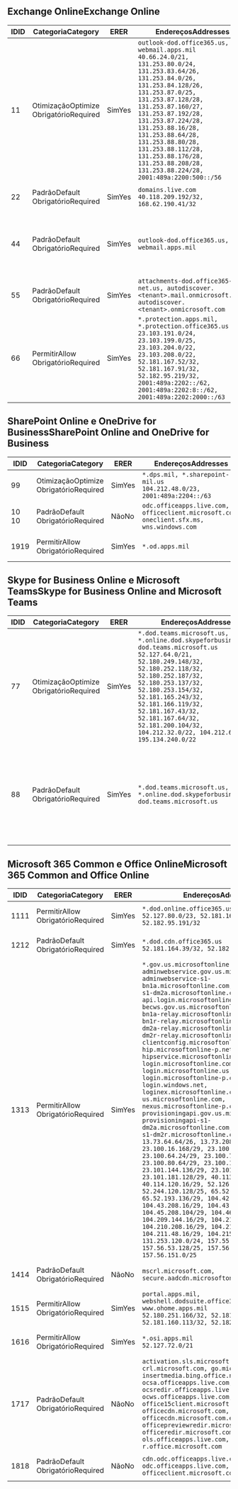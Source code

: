 <!--THIS FILE IS AUTOMATICALLY GENERATED. MANUAL CHANGES WILL BE OVERWRITTEN.-->
<!--Please contact the Office 365 Endpoints team with any questions.-->
<!--USGovDoD endpoints version 2019011100-->
<!--File generated 2019-01-11 11:00:03.3670-->

## <a name="exchange-online"></a><span data-ttu-id="9ca14-101">Exchange Online</span><span class="sxs-lookup"><span data-stu-id="9ca14-101">Exchange Online</span></span>

<span data-ttu-id="9ca14-102">ID</span><span class="sxs-lookup"><span data-stu-id="9ca14-102">ID</span></span> | <span data-ttu-id="9ca14-103">Categoria</span><span class="sxs-lookup"><span data-stu-id="9ca14-103">Category</span></span> | <span data-ttu-id="9ca14-104">ER</span><span class="sxs-lookup"><span data-stu-id="9ca14-104">ER</span></span> | <span data-ttu-id="9ca14-105">Endereços</span><span class="sxs-lookup"><span data-stu-id="9ca14-105">Addresses</span></span> | <span data-ttu-id="9ca14-106">Portas</span><span class="sxs-lookup"><span data-stu-id="9ca14-106">Ports</span></span>
-- | -------------------- | --- | ---------------------------------------------------------------------------------------------------------------------------------------------------------------------------------------------------------------------------------------------------------------------------------------------------------------------------------------------------------------------------------------------- | -------------------------------
<span data-ttu-id="9ca14-107">1</span><span class="sxs-lookup"><span data-stu-id="9ca14-107">1</span></span> | <span data-ttu-id="9ca14-108">Otimização</span><span class="sxs-lookup"><span data-stu-id="9ca14-108">Optimize</span></span><BR><span data-ttu-id="9ca14-109">Obrigatório</span><span class="sxs-lookup"><span data-stu-id="9ca14-109">Required</span></span> | <span data-ttu-id="9ca14-110">Sim</span><span class="sxs-lookup"><span data-stu-id="9ca14-110">Yes</span></span> | `outlook-dod.office365.us, webmail.apps.mil`<BR>`40.66.24.0/21, 131.253.80.0/24, 131.253.83.64/26, 131.253.84.0/26, 131.253.84.128/26, 131.253.87.0/25, 131.253.87.128/28, 131.253.87.160/27, 131.253.87.192/28, 131.253.87.224/28, 131.253.88.16/28, 131.253.88.64/28, 131.253.88.80/28, 131.253.88.112/28, 131.253.88.176/28, 131.253.88.208/28, 131.253.88.224/28, 2001:489a:2200:500::/56` | <span data-ttu-id="9ca14-111">**TCP:** 443, 80</span><span class="sxs-lookup"><span data-stu-id="9ca14-111">**TCP:** 443, 80</span></span>
<span data-ttu-id="9ca14-112">2</span><span class="sxs-lookup"><span data-stu-id="9ca14-112">2</span></span> | <span data-ttu-id="9ca14-113">Padrão</span><span class="sxs-lookup"><span data-stu-id="9ca14-113">Default</span></span><BR><span data-ttu-id="9ca14-114">Obrigatório</span><span class="sxs-lookup"><span data-stu-id="9ca14-114">Required</span></span> | <span data-ttu-id="9ca14-115">Sim</span><span class="sxs-lookup"><span data-stu-id="9ca14-115">Yes</span></span> | `domains.live.com`<BR>`40.118.209.192/32, 168.62.190.41/32` | <span data-ttu-id="9ca14-116">**TCP:** 443, 80</span><span class="sxs-lookup"><span data-stu-id="9ca14-116">**TCP:** 443, 80</span></span>
<span data-ttu-id="9ca14-117">4</span><span class="sxs-lookup"><span data-stu-id="9ca14-117">4</span></span> | <span data-ttu-id="9ca14-118">Padrão</span><span class="sxs-lookup"><span data-stu-id="9ca14-118">Default</span></span><BR><span data-ttu-id="9ca14-119">Obrigatório</span><span class="sxs-lookup"><span data-stu-id="9ca14-119">Required</span></span> | <span data-ttu-id="9ca14-120">Sim</span><span class="sxs-lookup"><span data-stu-id="9ca14-120">Yes</span></span> | `outlook-dod.office365.us, webmail.apps.mil` | <span data-ttu-id="9ca14-121">**TCP:** 143, 25, 587, 993, 995</span><span class="sxs-lookup"><span data-stu-id="9ca14-121">**TCP:** 143, 25, 587, 993, 995</span></span>
<span data-ttu-id="9ca14-122">5</span><span class="sxs-lookup"><span data-stu-id="9ca14-122">5</span></span> | <span data-ttu-id="9ca14-123">Padrão</span><span class="sxs-lookup"><span data-stu-id="9ca14-123">Default</span></span><BR><span data-ttu-id="9ca14-124">Obrigatório</span><span class="sxs-lookup"><span data-stu-id="9ca14-124">Required</span></span> | <span data-ttu-id="9ca14-125">Sim</span><span class="sxs-lookup"><span data-stu-id="9ca14-125">Yes</span></span> | `attachments-dod.office365-net.us, autodiscover.<tenant>.mail.onmicrosoft.com, autodiscover.<tenant>.onmicrosoft.com` | <span data-ttu-id="9ca14-126">**TCP:** 443, 80</span><span class="sxs-lookup"><span data-stu-id="9ca14-126">**TCP:** 443, 80</span></span>
<span data-ttu-id="9ca14-127">6</span><span class="sxs-lookup"><span data-stu-id="9ca14-127">6</span></span> | <span data-ttu-id="9ca14-128">Permitir</span><span class="sxs-lookup"><span data-stu-id="9ca14-128">Allow</span></span><BR><span data-ttu-id="9ca14-129">Obrigatório</span><span class="sxs-lookup"><span data-stu-id="9ca14-129">Required</span></span> | <span data-ttu-id="9ca14-130">Sim</span><span class="sxs-lookup"><span data-stu-id="9ca14-130">Yes</span></span> | `*.protection.apps.mil, *.protection.office365.us`<BR>`23.103.191.0/24, 23.103.199.0/25, 23.103.204.0/22, 23.103.208.0/22, 52.181.167.52/32, 52.181.167.91/32, 52.182.95.219/32, 2001:489a:2202::/62, 2001:489a:2202:8::/62, 2001:489a:2202:2000::/63` | <span data-ttu-id="9ca14-131">**TCP:** 25, 443</span><span class="sxs-lookup"><span data-stu-id="9ca14-131">**TCP:** 25, 443</span></span>

## <a name="sharepoint-online-and-onedrive-for-business"></a><span data-ttu-id="9ca14-132">SharePoint Online e OneDrive for Business</span><span class="sxs-lookup"><span data-stu-id="9ca14-132">SharePoint Online and OneDrive for Business</span></span>

<span data-ttu-id="9ca14-133">ID</span><span class="sxs-lookup"><span data-stu-id="9ca14-133">ID</span></span> | <span data-ttu-id="9ca14-134">Categoria</span><span class="sxs-lookup"><span data-stu-id="9ca14-134">Category</span></span> | <span data-ttu-id="9ca14-135">ER</span><span class="sxs-lookup"><span data-stu-id="9ca14-135">ER</span></span> | <span data-ttu-id="9ca14-136">Endereços</span><span class="sxs-lookup"><span data-stu-id="9ca14-136">Addresses</span></span> | <span data-ttu-id="9ca14-137">Portas</span><span class="sxs-lookup"><span data-stu-id="9ca14-137">Ports</span></span>
-- | -------------------- | --- | ---------------------------------------------------------------------------------------- | ----------------
<span data-ttu-id="9ca14-138">9</span><span class="sxs-lookup"><span data-stu-id="9ca14-138">9</span></span> | <span data-ttu-id="9ca14-139">Otimização</span><span class="sxs-lookup"><span data-stu-id="9ca14-139">Optimize</span></span><BR><span data-ttu-id="9ca14-140">Obrigatório</span><span class="sxs-lookup"><span data-stu-id="9ca14-140">Required</span></span> | <span data-ttu-id="9ca14-141">Sim</span><span class="sxs-lookup"><span data-stu-id="9ca14-141">Yes</span></span> | `*.dps.mil, *.sharepoint-mil.us`<BR>`104.212.48.0/23, 2001:489a:2204::/63` | <span data-ttu-id="9ca14-142">**TCP:** 443, 80</span><span class="sxs-lookup"><span data-stu-id="9ca14-142">**TCP:** 443, 80</span></span>
<span data-ttu-id="9ca14-143">10 </span><span class="sxs-lookup"><span data-stu-id="9ca14-143">10</span></span> | <span data-ttu-id="9ca14-144">Padrão</span><span class="sxs-lookup"><span data-stu-id="9ca14-144">Default</span></span><BR><span data-ttu-id="9ca14-145">Obrigatório</span><span class="sxs-lookup"><span data-stu-id="9ca14-145">Required</span></span> | <span data-ttu-id="9ca14-146">Não</span><span class="sxs-lookup"><span data-stu-id="9ca14-146">No</span></span> | `odc.officeapps.live.com, officeclient.microsoft.com, oneclient.sfx.ms, wns.windows.com` | <span data-ttu-id="9ca14-147">**TCP:** 443, 80</span><span class="sxs-lookup"><span data-stu-id="9ca14-147">**TCP:** 443, 80</span></span>
<span data-ttu-id="9ca14-148">19</span><span class="sxs-lookup"><span data-stu-id="9ca14-148">19</span></span> | <span data-ttu-id="9ca14-149">Permitir</span><span class="sxs-lookup"><span data-stu-id="9ca14-149">Allow</span></span><BR><span data-ttu-id="9ca14-150">Obrigatório</span><span class="sxs-lookup"><span data-stu-id="9ca14-150">Required</span></span> | <span data-ttu-id="9ca14-151">Sim</span><span class="sxs-lookup"><span data-stu-id="9ca14-151">Yes</span></span> | `*.od.apps.mil` | <span data-ttu-id="9ca14-152">**TCP:** 443, 80</span><span class="sxs-lookup"><span data-stu-id="9ca14-152">**TCP:** 443, 80</span></span>

## <a name="skype-for-business-online-and-microsoft-teams"></a><span data-ttu-id="9ca14-153">Skype for Business Online e Microsoft Teams</span><span class="sxs-lookup"><span data-stu-id="9ca14-153">Skype for Business Online and Microsoft Teams</span></span>

<span data-ttu-id="9ca14-154">ID</span><span class="sxs-lookup"><span data-stu-id="9ca14-154">ID</span></span> | <span data-ttu-id="9ca14-155">Categoria</span><span class="sxs-lookup"><span data-stu-id="9ca14-155">Category</span></span> | <span data-ttu-id="9ca14-156">ER</span><span class="sxs-lookup"><span data-stu-id="9ca14-156">ER</span></span> | <span data-ttu-id="9ca14-157">Endereços</span><span class="sxs-lookup"><span data-stu-id="9ca14-157">Addresses</span></span> | <span data-ttu-id="9ca14-158">Portas</span><span class="sxs-lookup"><span data-stu-id="9ca14-158">Ports</span></span>
-- | -------------------- | --- | -------------------------------------------------------------------------------------------------------------------------------------------------------------------------------------------------------------------------------------------------------------------------------------------------------------------------------------------------------- | --------------------------------------------------
<span data-ttu-id="9ca14-159">7</span><span class="sxs-lookup"><span data-stu-id="9ca14-159">7</span></span> | <span data-ttu-id="9ca14-160">Otimização</span><span class="sxs-lookup"><span data-stu-id="9ca14-160">Optimize</span></span><BR><span data-ttu-id="9ca14-161">Obrigatório</span><span class="sxs-lookup"><span data-stu-id="9ca14-161">Required</span></span> | <span data-ttu-id="9ca14-162">Sim</span><span class="sxs-lookup"><span data-stu-id="9ca14-162">Yes</span></span> | `*.dod.teams.microsoft.us, *.online.dod.skypeforbusiness.us, dod.teams.microsoft.us`<BR>`52.127.64.0/21, 52.180.249.148/32, 52.180.252.118/32, 52.180.252.187/32, 52.180.253.137/32, 52.180.253.154/32, 52.181.165.243/32, 52.181.166.119/32, 52.181.167.43/32, 52.181.167.64/32, 52.181.200.104/32, 104.212.32.0/22, 104.212.60.0/23, 195.134.240.0/22` | <span data-ttu-id="9ca14-163">**TCP:** 443</span><span class="sxs-lookup"><span data-stu-id="9ca14-163">**TCP:** 443</span></span><BR><span data-ttu-id="9ca14-164">**UDP:** 3478, 3479, 3480, 3481</span><span class="sxs-lookup"><span data-stu-id="9ca14-164">**UDP:** 3478, 3479, 3480, 3481</span></span>
<span data-ttu-id="9ca14-165">8</span><span class="sxs-lookup"><span data-stu-id="9ca14-165">8</span></span> | <span data-ttu-id="9ca14-166">Padrão</span><span class="sxs-lookup"><span data-stu-id="9ca14-166">Default</span></span><BR><span data-ttu-id="9ca14-167">Obrigatório</span><span class="sxs-lookup"><span data-stu-id="9ca14-167">Required</span></span> | <span data-ttu-id="9ca14-168">Sim</span><span class="sxs-lookup"><span data-stu-id="9ca14-168">Yes</span></span> | `*.dod.teams.microsoft.us, *.online.dod.skypeforbusiness.us, dod.teams.microsoft.us` | <span data-ttu-id="9ca14-169">**TCP:** 5061, 50000-59999</span><span class="sxs-lookup"><span data-stu-id="9ca14-169">**TCP:** 5061, 50000-59999</span></span><BR><span data-ttu-id="9ca14-170">**UDP:** 50000-59999</span><span class="sxs-lookup"><span data-stu-id="9ca14-170">**UDP:** 50000-59999</span></span>

## <a name="microsoft-365-common-and-office-online"></a><span data-ttu-id="9ca14-171">Microsoft 365 Common e Office Online</span><span class="sxs-lookup"><span data-stu-id="9ca14-171">Microsoft 365 Common and Office Online</span></span>

<span data-ttu-id="9ca14-172">ID</span><span class="sxs-lookup"><span data-stu-id="9ca14-172">ID</span></span> | <span data-ttu-id="9ca14-173">Categoria</span><span class="sxs-lookup"><span data-stu-id="9ca14-173">Category</span></span> | <span data-ttu-id="9ca14-174">ER</span><span class="sxs-lookup"><span data-stu-id="9ca14-174">ER</span></span> | <span data-ttu-id="9ca14-175">Endereços</span><span class="sxs-lookup"><span data-stu-id="9ca14-175">Addresses</span></span> | <span data-ttu-id="9ca14-176">Portas</span><span class="sxs-lookup"><span data-stu-id="9ca14-176">Ports</span></span>
-- | ------------------- | --- | ------------------------------------------------------------------------------------------------------------------------------------------------------------------------------------------------------------------------------------------------------------------------------------------------------------------------------------------------------------------------------------------------------------------------------------------------------------------------------------------------------------------------------------------------------------------------------------------------------------------------------------------------------------------------------------------------------------------------------------------------------------------------------------------------------------------------------------------------------------------------------------------------------------------------------------------------------------------------------------------------------------------------------------------------------------------------------------------------------------------------------------------------------------------------------------------------------------------------------------------------------------------------------------------------------------------------------------------------------------------------------------------------------------------------------------------------- | ----------------
<span data-ttu-id="9ca14-177">11</span><span class="sxs-lookup"><span data-stu-id="9ca14-177">11</span></span> | <span data-ttu-id="9ca14-178">Permitir</span><span class="sxs-lookup"><span data-stu-id="9ca14-178">Allow</span></span><BR><span data-ttu-id="9ca14-179">Obrigatório</span><span class="sxs-lookup"><span data-stu-id="9ca14-179">Required</span></span> | <span data-ttu-id="9ca14-180">Sim</span><span class="sxs-lookup"><span data-stu-id="9ca14-180">Yes</span></span> | `*.dod.online.office365.us`<BR>`52.127.80.0/23, 52.181.164.39/32, 52.182.95.191/32` | <span data-ttu-id="9ca14-181">**TCP:** 443</span><span class="sxs-lookup"><span data-stu-id="9ca14-181">**TCP:** 443</span></span>
<span data-ttu-id="9ca14-182">12</span><span class="sxs-lookup"><span data-stu-id="9ca14-182">12</span></span> | <span data-ttu-id="9ca14-183">Padrão</span><span class="sxs-lookup"><span data-stu-id="9ca14-183">Default</span></span><BR><span data-ttu-id="9ca14-184">Obrigatório</span><span class="sxs-lookup"><span data-stu-id="9ca14-184">Required</span></span> | <span data-ttu-id="9ca14-185">Sim</span><span class="sxs-lookup"><span data-stu-id="9ca14-185">Yes</span></span> | `*.dod.cdn.office365.us`<BR>`52.181.164.39/32, 52.182.95.191/32` | <span data-ttu-id="9ca14-186">**TCP:** 443</span><span class="sxs-lookup"><span data-stu-id="9ca14-186">**TCP:** 443</span></span>
<span data-ttu-id="9ca14-187">13</span><span class="sxs-lookup"><span data-stu-id="9ca14-187">13</span></span> | <span data-ttu-id="9ca14-188">Permitir</span><span class="sxs-lookup"><span data-stu-id="9ca14-188">Allow</span></span><BR><span data-ttu-id="9ca14-189">Obrigatório</span><span class="sxs-lookup"><span data-stu-id="9ca14-189">Required</span></span> | <span data-ttu-id="9ca14-190">Sim</span><span class="sxs-lookup"><span data-stu-id="9ca14-190">Yes</span></span> | `*.gov.us.microsoftonline.com, adminwebservice.gov.us.microsoftonline.com, adminwebservice-s1-bn1a.microsoftonline.com, adminwebservice-s1-dm2a.microsoftonline.com, api.login.microsoftonline.com, becws.gov.us.microsoftonline.com, bws-s1-bn1a-relay.microsoftonline.com, bws-s1-bn1r-relay.microsoftonline.com, bws-s1-dm2a-relay.microsoftonline.com, bws-s1-dm2r-relay.microsoftonline.com, clientconfig.microsoftonline-p.net, hip.microsoftonline-p.net, hipservice.microsoftonline.com, login.microsoftonline.com, login.microsoftonline.us, login.microsoftonline-p.com, login.windows.net, loginex.microsoftonline.com, login-us.microsoftonline.com, nexus.microsoftonline-p.com, provisioningapi.gov.us.microsoftonline.com, provisioningapi-s1-dm2a.microsoftonline.com, provisioningapi-s1-dm2r.microsoftonline.com`<BR>`13.73.64.64/26, 13.73.208.128/25, 23.100.16.168/29, 23.100.32.136/29, 23.100.64.24/29, 23.100.72.32/29, 23.100.80.64/29, 23.100.120.64/29, 23.101.144.136/29, 23.101.165.168/29, 23.101.181.128/29, 40.113.192.16/29, 40.114.120.16/29, 52.126.194.0/23, 52.244.120.128/25, 65.52.1.16/29, 65.52.193.136/29, 104.42.72.16/29, 104.43.208.16/29, 104.43.240.16/29, 104.45.208.104/29, 104.46.112.8/29, 104.209.144.16/29, 104.210.48.8/29, 104.210.208.16/29, 104.211.16.16/29, 104.211.48.16/29, 104.215.96.24/29, 131.253.120.0/24, 157.55.59.128/25, 157.56.53.128/25, 157.56.58.0/25, 157.56.151.0/25` | <span data-ttu-id="9ca14-191">**TCP:** 443</span><span class="sxs-lookup"><span data-stu-id="9ca14-191">**TCP:** 443</span></span>
<span data-ttu-id="9ca14-192">14</span><span class="sxs-lookup"><span data-stu-id="9ca14-192">14</span></span> | <span data-ttu-id="9ca14-193">Padrão</span><span class="sxs-lookup"><span data-stu-id="9ca14-193">Default</span></span><BR><span data-ttu-id="9ca14-194">Obrigatório</span><span class="sxs-lookup"><span data-stu-id="9ca14-194">Required</span></span> | <span data-ttu-id="9ca14-195">Não</span><span class="sxs-lookup"><span data-stu-id="9ca14-195">No</span></span> | `mscrl.microsoft.com, secure.aadcdn.microsoftonline-p.com` | <span data-ttu-id="9ca14-196">**TCP:** 443</span><span class="sxs-lookup"><span data-stu-id="9ca14-196">**TCP:** 443</span></span>
<span data-ttu-id="9ca14-197">15</span><span class="sxs-lookup"><span data-stu-id="9ca14-197">15</span></span> | <span data-ttu-id="9ca14-198">Permitir</span><span class="sxs-lookup"><span data-stu-id="9ca14-198">Allow</span></span><BR><span data-ttu-id="9ca14-199">Obrigatório</span><span class="sxs-lookup"><span data-stu-id="9ca14-199">Required</span></span> | <span data-ttu-id="9ca14-200">Sim</span><span class="sxs-lookup"><span data-stu-id="9ca14-200">Yes</span></span> | `portal.apps.mil, webshell.dodsuite.office365.us, www.ohome.apps.mil`<BR>`52.180.251.166/32, 52.181.160.19/32, 52.181.160.113/32, 52.182.92.132/32` | <span data-ttu-id="9ca14-201">**TCP:** 443</span><span class="sxs-lookup"><span data-stu-id="9ca14-201">**TCP:** 443</span></span>
<span data-ttu-id="9ca14-202">16</span><span class="sxs-lookup"><span data-stu-id="9ca14-202">16</span></span> | <span data-ttu-id="9ca14-203">Permitir</span><span class="sxs-lookup"><span data-stu-id="9ca14-203">Allow</span></span><BR><span data-ttu-id="9ca14-204">Obrigatório</span><span class="sxs-lookup"><span data-stu-id="9ca14-204">Required</span></span> | <span data-ttu-id="9ca14-205">Sim</span><span class="sxs-lookup"><span data-stu-id="9ca14-205">Yes</span></span> | `*.osi.apps.mil`<BR>`52.127.72.0/21` | <span data-ttu-id="9ca14-206">**TCP:** 443</span><span class="sxs-lookup"><span data-stu-id="9ca14-206">**TCP:** 443</span></span>
<span data-ttu-id="9ca14-207">17</span><span class="sxs-lookup"><span data-stu-id="9ca14-207">17</span></span> | <span data-ttu-id="9ca14-208">Padrão</span><span class="sxs-lookup"><span data-stu-id="9ca14-208">Default</span></span><BR><span data-ttu-id="9ca14-209">Obrigatório</span><span class="sxs-lookup"><span data-stu-id="9ca14-209">Required</span></span> | <span data-ttu-id="9ca14-210">Não</span><span class="sxs-lookup"><span data-stu-id="9ca14-210">No</span></span> | `activation.sls.microsoft.com, crl.microsoft.com, go.microsoft.com, insertmedia.bing.office.net, ocsa.officeapps.live.com, ocsredir.officeapps.live.com, ocws.officeapps.live.com, office15client.microsoft.com, officecdn.microsoft.com, officecdn.microsoft.com.edgesuite.net, officepreviewredir.microsoft.com, officeredir.microsoft.com, ols.officeapps.live.com, r.office.microsoft.com` | <span data-ttu-id="9ca14-211">**TCP:** 443, 80</span><span class="sxs-lookup"><span data-stu-id="9ca14-211">**TCP:** 443, 80</span></span>
<span data-ttu-id="9ca14-212">18</span><span class="sxs-lookup"><span data-stu-id="9ca14-212">18</span></span> | <span data-ttu-id="9ca14-213">Padrão</span><span class="sxs-lookup"><span data-stu-id="9ca14-213">Default</span></span><BR><span data-ttu-id="9ca14-214">Obrigatório</span><span class="sxs-lookup"><span data-stu-id="9ca14-214">Required</span></span> | <span data-ttu-id="9ca14-215">Não</span><span class="sxs-lookup"><span data-stu-id="9ca14-215">No</span></span> | `cdn.odc.officeapps.live.com, odc.officeapps.live.com, officeclient.microsoft.com` | <span data-ttu-id="9ca14-216">**TCP:** 443, 80</span><span class="sxs-lookup"><span data-stu-id="9ca14-216">**TCP:** 443, 80</span></span>
